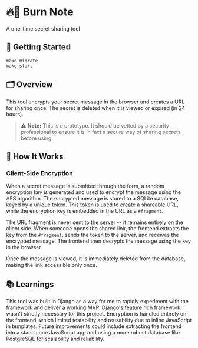 # 🔥📜 Burn Note
A one-time secret sharing tool

## 🔐 Getting Started

```
make migrate
make start
```

## 🗂️ Overview

This tool encrypts your secret message in the browser and creates a URL for sharing once. The secret is deleted when it is viewed or expired (in 24 hours).

> ⚠️ **Note:** This is a prototype. It should be vetted by a security professional to ensure it is in fact a secure way of sharing secrets before using.

## 🧱 How It Works

### Client-Side Encryption

When a secret message is submitted through the form, a random encryption key is generated and used to encrypt the message using the AES algorithm. The encrypted message is stored to a SQLite database, keyed by a unique token. This token is used to create a shareable URL, while the encryption key is embedded in the URL as a `#fragment`.

The URL fragment is never sent to the server -- it remains entirely on the client side. When someone opens the shared link, the frontend extracts the key from the `#fragment`, sends the token to the server, and receives the encrypted message. The frontend then decrypts the message using the key in the browser.

Once the message is viewed, it is immediately deleted from the database, making the link accessible only once.

## 📚 Learnings

This tool was built in Django as a way for me to rapidly experiment with the framework and deliver a working MVP. Django's feature rich framework wasn't strictly necessary for this project. Encryption is handled entirely on the frontend, which limited testability and reusability due to inline JavaScript in templates. Future improvements could include extracting the frontend into a standalone JavaScript app and using a more robust database like PostgreSQL for scalability and reliability.